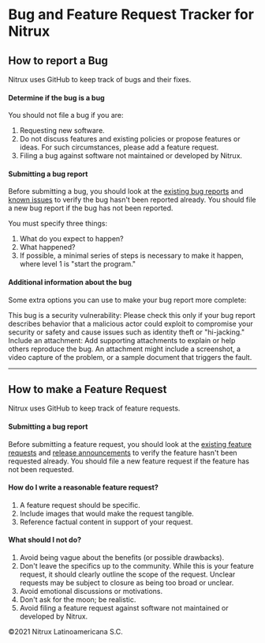 # Bug and Feature Request Tracker for Nitrux
## How to report a Bug
Nitrux uses GitHub to keep track of bugs and their fixes.

#### Determine if the bug is a bug

You should not file a bug if you are:

1. Requesting new software.
2. Do not discuss features and existing policies or propose features or ideas. For such circumstances, please add a feature request.
3. Filing a bug against software not maintained or developed by Nitrux.

#### Submitting a bug report

Before submitting a bug, you should look at the [existing bug reports]([url](https://github.com/Nitrux/nitrux-bug-tracker/issues)) and [known issues]([url](https://nxos.org/known-issues)) to verify the bug hasn't been reported already. You should file a new bug report if the bug has not been reported.

You must specify three things:

1. What do you expect to happen?
2. What happened?
3. If possible, a minimal series of steps is necessary to make it happen, where level 1 is "start the program."

#### Additional information about the bug

Some extra options you can use to make your bug report more complete:

This bug is a security vulnerability: Please check this only if your bug report describes behavior that a malicious actor could exploit to compromise your security or safety and cause issues such as identity theft or "hi-jacking."
Include an attachment: Add supporting attachments to explain or help others reproduce the bug. An attachment might include a screenshot, a video capture of the problem, or a sample document that triggers the fault.

----

## How to make a Feature Request
Nitrux uses GitHub to keep track of feature requests.

#### Submitting a bug report

Before submitting a feature request, you should look at the [existing feature requests](https://github.com/Nitrux/nitrux-bug-tracker/issues) and [release announcements](https://nxos.org/changelog) to verify the feature hasn't been requested already. You should file a new feature request if the feature has not been requested.

#### How do I write a reasonable feature request?

1. A feature request should be specific.
2. Include images that would make the request tangible.
3. Reference factual content in support of your request.

#### What should I not do?

1. Avoid being vague about the benefits (or possible drawbacks).
2. Don't leave the specifics up to the community. While this is your feature request, it should clearly outline the scope of the request. Unclear requests may be subject to closure as being too broad or unclear.
3. Avoid emotional discussions or motivations.
4. Don't ask for the moon; be realistic.
5. Avoid filing a feature request against software not maintained or developed by Nitrux.

©2021 Nitrux Latinoamericana S.C.
